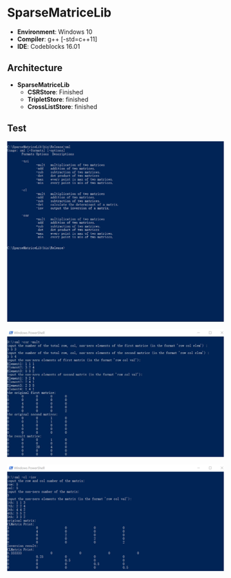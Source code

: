 # SparseMatriceLib
- **Environment**: Windows 10 
- **Compiler**: g++ [-std=c++11]
- **IDE**: Codeblocks 16.01

## Architecture

* **SparseMatriceLib**
	* **CSRStore**: Finished
	* **TripletStore**: finished
	* **CrossListStore**: finished 

## Test

![6-0](/resources/1.png)

![6-0](/resources/2.png)

![6-0](/resources/3.png)